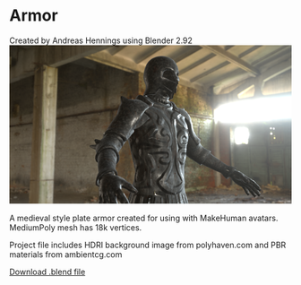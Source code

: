 # Armor
Created by Andreas Hennings using Blender 2.92
![image](/Armor3.png)

A medieval style plate armor created for using with MakeHuman avatars.
MediumPoly mesh has 18k vertices.

Project file includes HDRI background image from polyhaven.com and PBR materials from ambientcg.com

[Download .blend file](https://drive.google.com/file/d/1Upo8k9vsukEQABarD8MiVERp3Rj5pLb8/view?usp=sharing)
